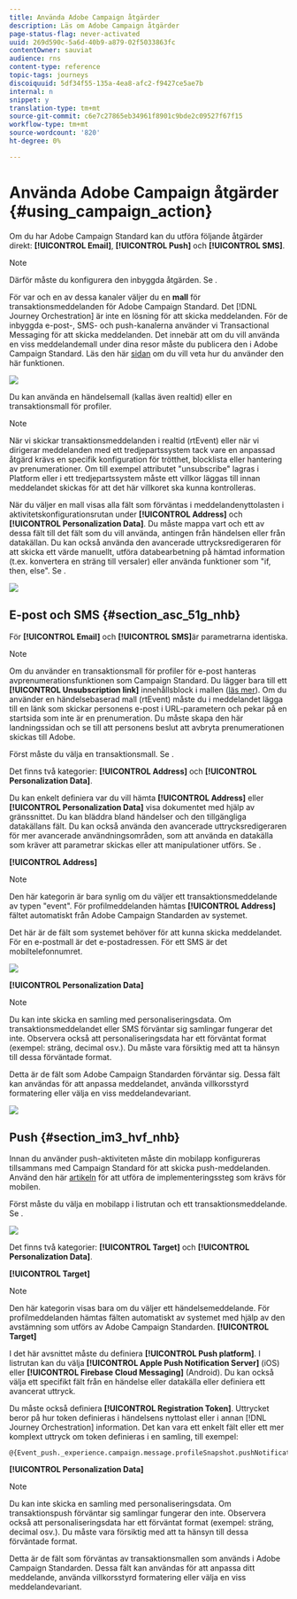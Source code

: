 ```yaml
---
title: Använda Adobe Campaign åtgärder
description: Läs om Adobe Campaign åtgärder
page-status-flag: never-activated
uuid: 269d590c-5a6d-40b9-a879-02f5033863fc
contentOwner: sauviat
audience: rns
content-type: reference
topic-tags: journeys
discoiquuid: 5df34f55-135a-4ea8-afc2-f9427ce5ae7b
internal: n
snippet: y
translation-type: tm+mt
source-git-commit: c6e7c27865eb34961f8901c9bde2c09527f67f15
workflow-type: tm+mt
source-wordcount: '820'
ht-degree: 0%

---
```



# Använda Adobe Campaign åtgärder {#using_campaign_action}

Om du har Adobe Campaign Standard kan du utföra följande åtgärder direkt: **[!UICONTROL Email]**, **[!UICONTROL Push]** och **[!UICONTROL SMS]**.

>[!NOTE]
>
>Därför måste du konfigurera den inbyggda åtgärden. Se [](../action/working-with-adobe-campaign.md).

För var och en av dessa kanaler väljer du en **mall** för transaktionsmeddelanden för Adobe Campaign Standard. Det [!DNL Journey Orchestration] är inte en lösning för att skicka meddelanden. För de inbyggda e-post-, SMS- och push-kanalerna använder vi Transactional Messaging för att skicka meddelanden. Det innebär att om du vill använda en viss meddelandemall under dina resor måste du publicera den i Adobe Campaign Standard. Läs den här [sidan](https://docs.adobe.com/content/help/en/campaign-standard/using/communication-channels/transactional-messaging/about-transactional-messaging.html) om du vill veta hur du använder den här funktionen.

![](../assets/journey59.png)

Du kan använda en händelsemall (kallas även realtid) eller en transaktionsmall för profiler.

>[!NOTE]
>
>När vi skickar transaktionsmeddelanden i realtid (rtEvent) eller när vi dirigerar meddelanden med ett tredjepartssystem tack vare en anpassad åtgärd krävs en specifik konfiguration för trötthet, blocklista eller hantering av prenumerationer. Om till exempel attributet &quot;unsubscribe&quot; lagras i Platform eller i ett tredjepartssystem måste ett villkor läggas till innan meddelandet skickas för att det här villkoret ska kunna kontrolleras.

När du väljer en mall visas alla fält som förväntas i meddelandenyttolasten i aktivitetskonfigurationsrutan under **[!UICONTROL Address]** och **[!UICONTROL Personalization Data]**. Du måste mappa vart och ett av dessa fält till det fält som du vill använda, antingen från händelsen eller från datakällan. Du kan också använda den avancerade uttrycksredigeraren för att skicka ett värde manuellt, utföra databearbetning på hämtad information (t.ex. konvertera en sträng till versaler) eller använda funktioner som &quot;if, then, else&quot;. Se [](../expression/expressionadvanced.md).

![](../assets/journey60.png)

## E-post och SMS {#section_asc_51g_nhb}

För **[!UICONTROL Email]** och **[!UICONTROL SMS]**&#x200B;är parametrarna identiska.

>[!NOTE]
>
>Om du använder en transaktionsmall för profiler för e-post hanteras avprenumerationsfunktionen som Campaign Standard. Du lägger bara till ett **[!UICONTROL Unsubscription link]** innehållsblock i mallen ([läs mer](https://docs.adobe.com/content/help/en/campaign-standard/using/communication-channels/transactional-messaging/about-transactional-messaging.html)). Om du använder en händelsebaserad mall (rtEvent) måste du i meddelandet lägga till en länk som skickar personens e-post i URL-parametern och pekar på en startsida som inte är en prenumeration. Du måste skapa den här landningssidan och se till att personens beslut att avbryta prenumerationen skickas till Adobe.

Först måste du välja en transaktionsmall. Se [](../building-journeys/about-action-activities.md).

Det finns två kategorier: **[!UICONTROL Address]** och **[!UICONTROL Personalization Data]**.

Du kan enkelt definiera var du vill hämta **[!UICONTROL Address]** eller **[!UICONTROL Personalization Data]** visa dokumentet med hjälp av gränssnittet. Du kan bläddra bland händelser och den tillgängliga datakällans fält. Du kan också använda den avancerade uttrycksredigeraren för mer avancerade användningsområden, som att använda en datakälla som kräver att parametrar skickas eller att manipulationer utförs. Se [](../expression/expressionadvanced.md).

**[!UICONTROL Address]**

>[!NOTE]
>
>Den här kategorin är bara synlig om du väljer ett transaktionsmeddelande av typen &quot;event&quot;. För profilmeddelanden hämtas **[!UICONTROL Address]** fältet automatiskt från Adobe Campaign Standarden av systemet.

Det här är de fält som systemet behöver för att kunna skicka meddelandet. För en e-postmall är det e-postadressen. För ett SMS är det mobiltelefonnumret.

![](../assets/journey61.png)

**[!UICONTROL Personalization Data]**

>[!NOTE]
>
>Du kan inte skicka en samling med personaliseringsdata. Om transaktionsmeddelandet eller SMS förväntar sig samlingar fungerar det inte. Observera också att personaliseringsdata har ett förväntat format (exempel: sträng, decimal osv.). Du måste vara försiktig med att ta hänsyn till dessa förväntade format.

Detta är de fält som Adobe Campaign Standarden förväntar sig. Dessa fält kan användas för att anpassa meddelandet, använda villkorsstyrd formatering eller välja en viss meddelandevariant.

![](../assets/journey62.png)

## Push {#section_im3_hvf_nhb}

Innan du använder push-aktiviteten måste din mobilapp konfigureras tillsammans med Campaign Standard för att skicka push-meddelanden. Använd den här [artikeln](https://helpx.adobe.com/campaign/kb/integrate-mobile-sdk.html) för att utföra de implementeringssteg som krävs för mobilen.

Först måste du välja en mobilapp i listrutan och ett transaktionsmeddelande. Se [](../building-journeys/about-action-activities.md).

![](../assets/journey62bis.png)

Det finns två kategorier: **[!UICONTROL Target]** och **[!UICONTROL Personalization Data]**.

**[!UICONTROL Target]**

>[!NOTE]
>
>Den här kategorin visas bara om du väljer ett händelsemeddelande. För profilmeddelanden hämtas fälten automatiskt av systemet med hjälp av den avstämning som utförs av Adobe Campaign Standarden. **[!UICONTROL Target]**

I det här avsnittet måste du definiera **[!UICONTROL Push platform]**. I listrutan kan du välja **[!UICONTROL Apple Push Notification Server]** (iOS) eller **[!UICONTROL Firebase Cloud Messaging]** (Android). Du kan också välja ett specifikt fält från en händelse eller datakälla eller definiera ett avancerat uttryck.

Du måste också definiera **[!UICONTROL Registration Token]**. Uttrycket beror på hur token definieras i händelsens nyttolast eller i annan [!DNL Journey Orchestration] information. Det kan vara ett enkelt fält eller ett mer komplext uttryck om token definieras i en samling, till exempel:

```
@{Event_push._experience.campaign.message.profileSnapshot.pushNotificationTokens.first().token}
```

**[!UICONTROL Personalization Data]**

>[!NOTE]
>
>Du kan inte skicka en samling med personaliseringsdata. Om transaktionspush förväntar sig samlingar fungerar den inte. Observera också att personaliseringsdata har ett förväntat format (exempel: sträng, decimal osv.). Du måste vara försiktig med att ta hänsyn till dessa förväntade format.

Detta är de fält som förväntas av transaktionsmallen som används i Adobe Campaign Standarden. Dessa fält kan användas för att anpassa ditt meddelande, använda villkorsstyrd formatering eller välja en viss meddelandevariant.
